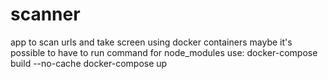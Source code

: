 # scanner
app to scan urls and take screen using docker containers
maybe it's possible to have to run command for node_modules
use: docker-compose build --no-cache
docker-compose up
